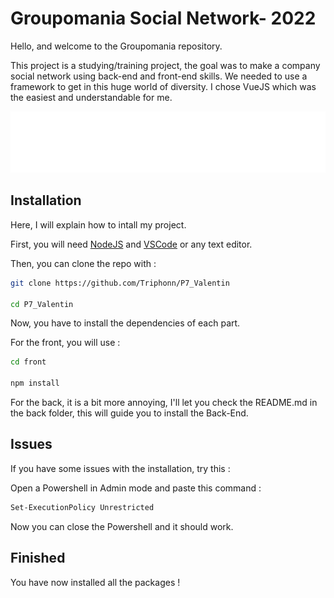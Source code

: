 # Groupomania Social Network- 2022

Hello, and welcome to the Groupomania repository.

This project is a studying/training project, the goal was to make a company social network using back-end and front-end skills.
We needed to use a framework to get in this huge world of diversity. I chose VueJS which was the easiest and understandable for me.

![logo](./logo.png)

## Installation

Here, I will explain how to intall my project.

First, you will need [NodeJS](https://nodejs.org/en/download/) and [VSCode](https://code.visualstudio.com/download) or any text editor.

Then, you can clone the repo with :

```bash
git clone https://github.com/Triphonn/P7_Valentin

cd P7_Valentin

```

Now, you have to install the dependencies of each part.

For the front, you will use :

```bash
cd front

npm install
```

For the back, it is a bit more annoying, I'll let you check the README.md in the back folder, this will guide you to install the Back-End.

## Issues

If you have some issues with the installation, try this :

Open a Powershell in Admin mode and paste this command :

```bash
Set-ExecutionPolicy Unrestricted
```

Now you can close the Powershell and it should work.

## Finished

You have now installed all the packages !
